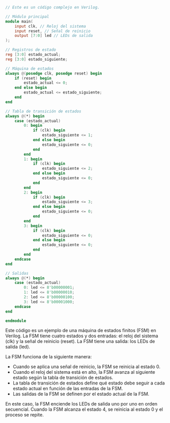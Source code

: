 ```verilog
// Este es un código complejo en Verilog.

// Módulo principal
module main(
    input clk, // Reloj del sistema
    input reset, // Señal de reinicio
    output [7:0] led // LEDs de salida
);

// Registros de estado
reg [3:0] estado_actual;
reg [3:0] estado_siguiente;

// Máquina de estados
always @(posedge clk, posedge reset) begin
    if (reset) begin
        estado_actual <= 0;
    end else begin
        estado_actual <= estado_siguiente;
    end
end

// Tabla de transición de estados
always @(*) begin
    case (estado_actual)
        0: begin
            if (clk) begin
                estado_siguiente <= 1;
            end else begin
                estado_siguiente <= 0;
            end
        end
        1: begin
            if (clk) begin
                estado_siguiente <= 2;
            end else begin
                estado_siguiente <= 0;
            end
        end
        2: begin
            if (clk) begin
                estado_siguiente <= 3;
            end else begin
                estado_siguiente <= 0;
            end
        end
        3: begin
            if (clk) begin
                estado_siguiente <= 0;
            end else begin
                estado_siguiente <= 0;
            end
        end
    endcase
end

// Salidas
always @(*) begin
    case (estado_actual)
        0: led <= 8'b00000001;
        1: led <= 8'b00000010;
        2: led <= 8'b00000100;
        3: led <= 8'b00001000;
    endcase
end

endmodule
```

Este código es un ejemplo de una máquina de estados finitos (FSM) en Verilog. La FSM tiene cuatro estados y dos entradas: el reloj del sistema (clk) y la señal de reinicio (reset). La FSM tiene una salida: los LEDs de salida (led).

La FSM funciona de la siguiente manera:

* Cuando se aplica una señal de reinicio, la FSM se reinicia al estado 0.
* Cuando el reloj del sistema está en alto, la FSM avanza al siguiente estado según la tabla de transición de estados.
* La tabla de transición de estados define qué estado debe seguir a cada estado actual en función de las entradas de la FSM.
* Las salidas de la FSM se definen por el estado actual de la FSM.

En este caso, la FSM enciende los LEDs de salida uno por uno en orden secuencial. Cuando la FSM alcanza el estado 4, se reinicia al estado 0 y el proceso se repite.